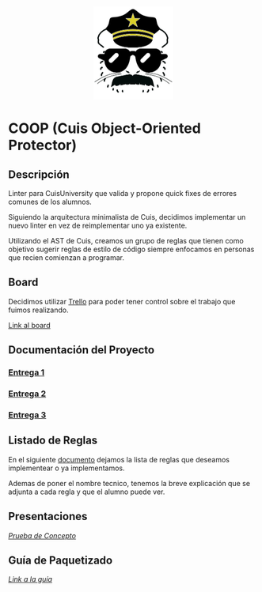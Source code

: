 <p align="center"><img src="Icon.jpeg" alt="COOP Icon" width="161" height="188"/></p>

# COOP (Cuis Object-Oriented Protector)

## Descripción

Linter para CuisUniversity que valida y propone quick fixes de errores comunes de los alumnos.

Siguiendo la arquitectura minimalista de Cuis, decidimos implementar un nuevo linter en vez de reimplementar uno ya existente.

Utilizando el AST de Cuis, creamos un grupo de reglas que tienen como objetivo sugerir reglas de estilo de código siempre enfocamos en personas que recien comienzan a programar.

## Board

Decidimos utilizar [Trello](https://trello.com) para poder tener control sobre el trabajo que fuimos realizando.

[Link al board](<https://trello.com/b/W0UVxzHh/unq-ttip-13-coop>)

## Documentación del Proyecto

### [Entrega 1](<https://docs.google.com/document/d/1Pm92avUA9weRbcWbBDD9_AGE61dwIU3bg0ZkyJ6YE8k/edit?usp=sharing>)

### [Entrega 2](<https://docs.google.com/document/d/1AUxm6ywuBBaqVjw3hm6vHw6HrahYCKvePLG6RQ0FDzg/edit?usp=sharing>)

### [Entrega 3](<https://docs.google.com/document/d/1apURKzq3PlW4QK-3a38l0XUGf5Tak86U-73qb-TiPd0/edit?usp=sharing>)

## Listado de Reglas

En el siguiente [documento](<https://docs.google.com/spreadsheets/d/1V2cVyd9_ZCzpSsjmLckqZV7el3XrbKX_mz8eNJ5rJtk/edit?usp=sharing>
) dejamos la lista de reglas que deseamos implementear o ya implementamos.

Ademas de poner el nombre tecnico, tenemos la breve explicación que se adjunta a cada regla y que el alumno puede ver.

## Presentaciones

[_Prueba de Concepto_](<https://docs.google.com/presentation/d/1TBDwdjCoTbitEdNZ-EoUDZ9slGRvc4-74TzpAKrOkC4/edit?usp=sharing>)

## Guía de Paquetizado

[_Link a la guía_](<https://docs.google.com/document/d/1SuJOZ_x5Ef5DRhOzpfKQgn5CtQqXcikA5C3stGB1q64/edit?usp=sharing>)
